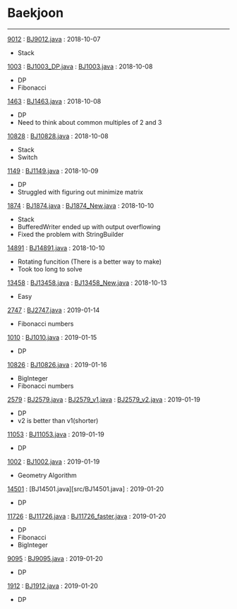 # Baekjoon
-----
[9012](https://boj.kr/9012) : [BJ9012.java](src/BJ9012.java) : 2018-10-07

- Stack

[1003](https://boj.kr/1003) :
[BJ1003_DP.java](src/BJ1003_DP.java) :
[BJ1003.java](src/BJ1003.java) :
2018-10-08

- DP
- Fibonacci


[1463](http://boj.kr/1463) :
[BJ1463.java](src/BJ1463.java) :
2018-10-08

- DP
- Need to think about common multiples of 2 and 3


[10828](http://boj.kr/10828) :
[BJ10828.java](src/BJ10828.java) :
2018-10-08

- Stack
- Switch

[1149](http://boj.kr/1149) :
[BJ1149.java](src/BJ1149.java) :
2018-10-09

- DP
- Struggled with figuring out minimize matrix

[1874](http://boj.kr/1874) :
[BJ1874.java](src/BJ1874.java) :
[BJ1874_New.java](src/BJ1874_New.java) :
2018-10-10

- Stack
- BufferedWriter ended up with output overflowing
- Fixed the problem with StringBuilder


[14891](http://boj.kr/14891) :
[BJ14891.java](src/BJ14891.java) :
2018-10-10

- Rotating funcition (There is a better way to make)
- Took too long to solve


[13458](http://boj.kr/13458) :
[BJ13458.java](src/BJ13458.java) :
[BJ13458_New.java](src/BJ13458_New.java) :
2018-10-13

- Easy

[2747](http://boj.kr/2747) :
[BJ2747.java](src/BJ2747.java) :
2019-01-14

- Fibonacci numbers

[1010](http://boj.kr/1010) :
[BJ1010.java](src/BJ1010.java) :
2019-01-15

- DP

[10826](http://boj.kr/10826) :
[BJ10826.java](src/BJ10826.java) :
2019-01-16

- BigInteger
- Fibonacci numbers


[2579](http://boj.kr/2579) :
[BJ2579.java](src/BJ2579.java) :
[BJ2579_v1.java](src/BJ2579_v1.java) :
[BJ2579_v2.java](src/BJ2579_v2.java) :
2019-01-19

- DP
- v2 is better than v1(shorter)


[11053](http://boj.kr/11053) :
[BJ11053.java](src/BJ11053.java) :
2019-01-19

- DP


[1002](http://boj.kr/1002) :
[BJ1002.java](src/BJ1002.java) :
2019-01-19

- Geometry Algorithm


[14501](http://boj.kr/14501) :
[BJ14501.java][src/BJ14501.java] :
2019-01-20

- DP


[11726](http://boj.kr/11726) :
[BJ11726.java](src/BJ11726.java) :
[BJ11726_faster.java](src/BJ11726_faster.java) :
2019-01-20

- DP
- Fibonacci
- BigInteger

[9095](http://boj.kr/9095) :
[BJ9095.java](src/BJ9095.java) :
2019-01-20

- DP

[1912](http://boj.kr/1912) :
[BJ1912.java](src/BJ1912.java) :
2019-01-20

- DP